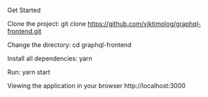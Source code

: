 Get Started

Clone the project: 
git clone https://github.com/viktimolog/graphql-frontend.git

Change the directory: cd graphql-frontend

Install all dependencies: yarn

Run: yarn start

Viewing the application in your browser http://localhost:3000
